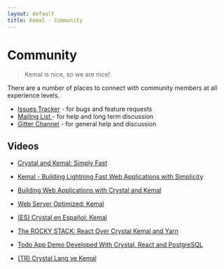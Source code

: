 ```yaml
---
layout: default
title: Kemal - Community
---
```


# Community

> Kemal is nice, so we are nice!

There are a number of places to connect with community members at all experience levels.

- <a href="https://github.com/kemalcr/kemal/issues">Issues Tracker</a> - for bugs and feature requests
- <a href="https://groups.google.com/forum/#!forum/kemalcr">Mailing List </a> - for help and long term discussion
- <a href="https://gitter.im/sdogruyol/kemal">Gitter Channel</a>  - for general help and discussion

## Videos

- [Crystal and Kemal: Simply Fast](https://www.youtube.com/watch?v=OkM42UKhjsk)

- [Kemal - Building Lightning Fast Web Applications with Simplicity](https://www.youtube.com/watch?v=KJB-nAoRSr8)

- [Building Web Applications with Crystal and Kemal](https://www.youtube.com/watch?v=XPLsQ88XOiQ)

- [Web Server Optimized: Kemal](https://www.youtube.com/watch?v=0OFiLfXXodg)

- [(ES) Crystal en Español: Kemal](https://www.youtube.com/watch?v=DT7gRIaKQqg)

- [The ROCKY STACK: React Over Crystal Kemal and Yarn](https://www.youtube.com/watch?v=szz1QFZPCrA&list=PL_ZUs2eBjBit8P2r3jntJMtw2hOHuXE1w)

- [Todo App Demo Developed With Crystal, React and PostgreSQL](https://www.youtube.com/watch?v=6KzPGp87YCw)

- [(TR) Crystal Lang ve Kemal](https://www.youtube.com/watch?v=LOAahRnsIpk)